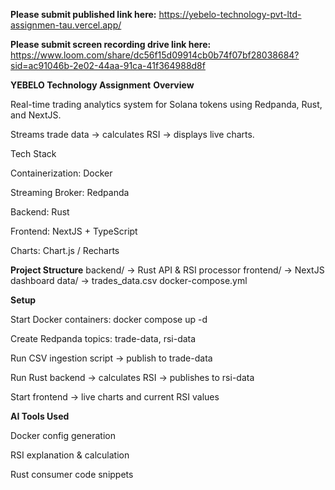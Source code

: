 
**Please submit published link here:**
https://yebelo-technology-pvt-ltd-assignmen-tau.vercel.app/

**Please submit screen recording drive link here:**
https://www.loom.com/share/dc56f15d09914cb0b74f07bf28038684?sid=ac91046b-2e02-44aa-91ca-41f364988d8f


**YEBELO Technology Assignment**
**Overview**

Real-time trading analytics system for Solana tokens using Redpanda, Rust, and NextJS.

Streams trade data → calculates RSI → displays live charts.

Tech Stack

Containerization: Docker

Streaming Broker: Redpanda

Backend: Rust

Frontend: NextJS + TypeScript

Charts: Chart.js / Recharts

**Project Structure**
backend/      → Rust API & RSI processor
frontend/     → NextJS dashboard
data/         → trades_data.csv
docker-compose.yml

**Setup**

Start Docker containers: docker compose up -d

Create Redpanda topics: trade-data, rsi-data

Run CSV ingestion script → publish to trade-data

Run Rust backend → calculates RSI → publishes to rsi-data

Start frontend → live charts and current RSI values

**AI Tools Used**

Docker config generation

RSI explanation & calculation

Rust consumer code snippets
